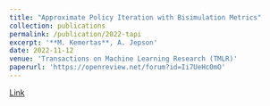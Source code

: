 ```yaml
---
title: "Approximate Policy Iteration with Bisimulation Metrics"
collection: publications
permalink: /publication/2022-tapi
excerpt: '**M. Kemertas**, A. Jepson'
date: 2022-11-12
venue: 'Transactions on Machine Learning Research (TMLR)'
paperurl: 'https://openreview.net/forum?id=Ii7UeHc0mO'
---
```

[Link](https://openreview.net/forum?id=Ii7UeHc0mO)
